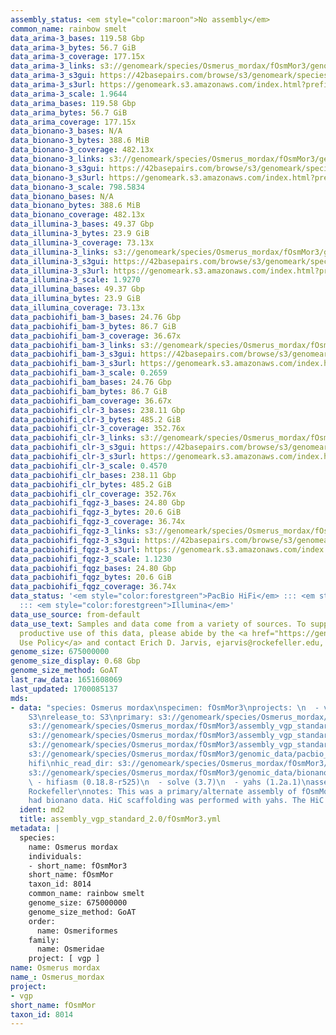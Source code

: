 ```yaml
---
assembly_status: <em style="color:maroon">No assembly</em>
common_name: rainbow smelt
data_arima-3_bases: 119.58 Gbp
data_arima-3_bytes: 56.7 GiB
data_arima-3_coverage: 177.15x
data_arima-3_links: s3://genomeark/species/Osmerus_mordax/fOsmMor3/genomic_data/arima/<br>
data_arima-3_s3gui: https://42basepairs.com/browse/s3/genomeark/species/Osmerus_mordax/fOsmMor3/genomic_data/arima/
data_arima-3_s3url: https://genomeark.s3.amazonaws.com/index.html?prefix=species/Osmerus_mordax/fOsmMor3/genomic_data/arima/
data_arima-3_scale: 1.9644
data_arima_bases: 119.58 Gbp
data_arima_bytes: 56.7 GiB
data_arima_coverage: 177.15x
data_bionano-3_bases: N/A
data_bionano-3_bytes: 388.6 MiB
data_bionano-3_coverage: 482.13x
data_bionano-3_links: s3://genomeark/species/Osmerus_mordax/fOsmMor3/genomic_data/bionano/<br>
data_bionano-3_s3gui: https://42basepairs.com/browse/s3/genomeark/species/Osmerus_mordax/fOsmMor3/genomic_data/bionano/
data_bionano-3_s3url: https://genomeark.s3.amazonaws.com/index.html?prefix=species/Osmerus_mordax/fOsmMor3/genomic_data/bionano/
data_bionano-3_scale: 798.5834
data_bionano_bases: N/A
data_bionano_bytes: 388.6 MiB
data_bionano_coverage: 482.13x
data_illumina-3_bases: 49.37 Gbp
data_illumina-3_bytes: 23.9 GiB
data_illumina-3_coverage: 73.13x
data_illumina-3_links: s3://genomeark/species/Osmerus_mordax/fOsmMor3/genomic_data/illumina/<br>
data_illumina-3_s3gui: https://42basepairs.com/browse/s3/genomeark/species/Osmerus_mordax/fOsmMor3/genomic_data/illumina/
data_illumina-3_s3url: https://genomeark.s3.amazonaws.com/index.html?prefix=species/Osmerus_mordax/fOsmMor3/genomic_data/illumina/
data_illumina-3_scale: 1.9270
data_illumina_bases: 49.37 Gbp
data_illumina_bytes: 23.9 GiB
data_illumina_coverage: 73.13x
data_pacbiohifi_bam-3_bases: 24.76 Gbp
data_pacbiohifi_bam-3_bytes: 86.7 GiB
data_pacbiohifi_bam-3_coverage: 36.67x
data_pacbiohifi_bam-3_links: s3://genomeark/species/Osmerus_mordax/fOsmMor3/genomic_data/pacbio_hifi/<br>
data_pacbiohifi_bam-3_s3gui: https://42basepairs.com/browse/s3/genomeark/species/Osmerus_mordax/fOsmMor3/genomic_data/pacbio_hifi/
data_pacbiohifi_bam-3_s3url: https://genomeark.s3.amazonaws.com/index.html?prefix=species/Osmerus_mordax/fOsmMor3/genomic_data/pacbio_hifi/
data_pacbiohifi_bam-3_scale: 0.2659
data_pacbiohifi_bam_bases: 24.76 Gbp
data_pacbiohifi_bam_bytes: 86.7 GiB
data_pacbiohifi_bam_coverage: 36.67x
data_pacbiohifi_clr-3_bases: 238.11 Gbp
data_pacbiohifi_clr-3_bytes: 485.2 GiB
data_pacbiohifi_clr-3_coverage: 352.76x
data_pacbiohifi_clr-3_links: s3://genomeark/species/Osmerus_mordax/fOsmMor3/genomic_data/pacbio_hifi/<br>
data_pacbiohifi_clr-3_s3gui: https://42basepairs.com/browse/s3/genomeark/species/Osmerus_mordax/fOsmMor3/genomic_data/pacbio_hifi/
data_pacbiohifi_clr-3_s3url: https://genomeark.s3.amazonaws.com/index.html?prefix=species/Osmerus_mordax/fOsmMor3/genomic_data/pacbio_hifi/
data_pacbiohifi_clr-3_scale: 0.4570
data_pacbiohifi_clr_bases: 238.11 Gbp
data_pacbiohifi_clr_bytes: 485.2 GiB
data_pacbiohifi_clr_coverage: 352.76x
data_pacbiohifi_fqgz-3_bases: 24.80 Gbp
data_pacbiohifi_fqgz-3_bytes: 20.6 GiB
data_pacbiohifi_fqgz-3_coverage: 36.74x
data_pacbiohifi_fqgz-3_links: s3://genomeark/species/Osmerus_mordax/fOsmMor3/genomic_data/pacbio_hifi/<br>
data_pacbiohifi_fqgz-3_s3gui: https://42basepairs.com/browse/s3/genomeark/species/Osmerus_mordax/fOsmMor3/genomic_data/pacbio_hifi/
data_pacbiohifi_fqgz-3_s3url: https://genomeark.s3.amazonaws.com/index.html?prefix=species/Osmerus_mordax/fOsmMor3/genomic_data/pacbio_hifi/
data_pacbiohifi_fqgz-3_scale: 1.1230
data_pacbiohifi_fqgz_bases: 24.80 Gbp
data_pacbiohifi_fqgz_bytes: 20.6 GiB
data_pacbiohifi_fqgz_coverage: 36.74x
data_status: '<em style="color:forestgreen">PacBio HiFi</em> ::: <em style="color:forestgreen">Arima</em>
  ::: <em style="color:forestgreen">Illumina</em>'
data_use_source: from-default
data_use_text: Samples and data come from a variety of sources. To support fair and
  productive use of this data, please abide by the <a href="https://genome10k.soe.ucsc.edu/data-use-policies/">Data
  Use Policy</a> and contact Erich D. Jarvis, ejarvis@rockefeller.edu, with any questions.
genome_size: 675000000
genome_size_display: 0.68 Gbp
genome_size_method: GoAT
last_raw_data: 1651608069
last_updated: 1700085137
mds:
- data: "species: Osmerus mordax\nspecimen: fOsmMor3\nprojects: \n  - vgp\ndata_location:
    S3\nrelease_to: S3\nprimary: s3://genomeark/species/Osmerus_mordax/fOsmMor3/assembly_vgp_standard_2.0/fOsmMor3.standard.pri.20231017.fasta.gz\nhaplotigs:
    s3://genomeark/species/Osmerus_mordax/fOsmMor3/assembly_vgp_standard_2.0/fOsmMor3.standard.alt.20231017.fasta.gz\npretext:
    s3://genomeark/species/Osmerus_mordax/fOsmMor3/assembly_vgp_standard_2.0/evaluation/pri/pretext/fOsmMor3_pri__s2.heatmap.pretext\nkmer_spectra_img:
    s3://genomeark/species/Osmerus_mordax/fOsmMor3/assembly_vgp_standard_2.0/evaluation/merqury/fOsmMor3_png/\npacbio_read_dir:
    s3://genomeark/species/Osmerus_mordax/fOsmMor3/genomic_data/pacbio_hifi/\npacbio_read_type:
    hifi\nhic_read_dir: s3://genomeark/species/Osmerus_mordax/fOsmMor3/genomic_data/arima/\nbionano_cmap_dir:
    s3://genomeark/species/Osmerus_mordax/fOsmMor3/genomic_data/bionano/\npipeline:\n
    \ - hifiasm (0.18.8-r525)\n  - solve (3.7)\n  - yahs (1.2a.1)\nassembled_by_group:
    Rockefeller\nnotes: This was a primary/alternate assembly of fOsmMor3. This individual
    had bionano data. HiC scaffolding was performed with yahs. The HiC prep was Swift-IDT."
  ident: md2
  title: assembly_vgp_standard_2.0/fOsmMor3.yml
metadata: |
  species:
    name: Osmerus mordax
    individuals:
    - short_name: fOsmMor3
    short_name: fOsmMor
    taxon_id: 8014
    common_name: rainbow smelt
    genome_size: 675000000
    genome_size_method: GoAT
    order:
      name: Osmeriformes
    family:
      name: Osmeridae
    project: [ vgp ]
name: Osmerus mordax
name_: Osmerus_mordax
project:
- vgp
short_name: fOsmMor
taxon_id: 8014
---
```

